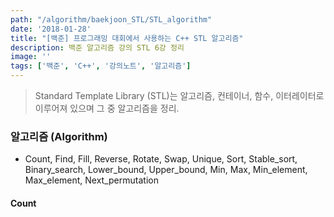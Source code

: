 ```yaml
---
path: "/algorithm/baekjoon_STL/STL_algorithm"
date: '2018-01-28'
title: "[백준] 프로그래밍 대회에서 사용하는 C++ STL 알고리즘"
description: 백준 알고리즘 강의 STL 6강 정리
image: ''
tags: ['백준', 'C++', '강의노트', '알고리즘']
---
```

> Standard Template Library (STL)는 알고리즘, 컨테이너, 함수, 이터레이터로 이루어져 있으며 그 중 알고리즘을 정리.

### 알고리즘 (Algorithm)
- Count, Find, Fill, Reverse, Rotate, Swap, Unique, Sort, Stable_sort, Binary_search, Lower_bound, Upper_bound, Min, Max, Min_element, Max_element, Next_permutation

#### Count
